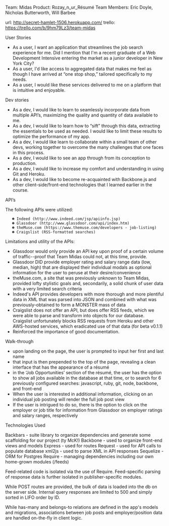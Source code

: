 Team: MidasProduct: Rozay_n_ur_RésuméTeam Members: Eric Doyle, Nicholas Butterworth, Will Barbeeurl: http://secret-hamlet-1506.herokuapp.com/trello: https://trello.com/b/9hm79Lz3/team-midasUser Stories-	As a user, I want an application that streamlines the job search experience for me. Did I mention that I'm a recent graduate of a Web Development Intensive entering the market as a junior developer in New York City?-	As a user, I'd like access to aggregated data that makes me feel as though I have arrived at “one stop shop,” tailored specifically to my needs.-	As a user, I would like these services delivered to me on a platform that is intuitive and enjoyable.Dev stories-	As a dev, I would like to learn to seamlessly incorporate data from multiple API’s, maximizing the quality and quantity of data available to me.-	As a dev, I would like to learn how to “sift” through this data, extracting the essentials to be used as needed. I would like to limit these results to optimize the performance of my app.-	As a dev, I would like learn to collaborate within a small team of other devs, working together to overcome the many challenges that one faces in this process.-	As a dev, I would like to see an app through from its conception to production.-	As a dev, I would like to increase my comfort and understanding in using Git and Heroku.-	As a dev, I would like to become re-acquainted with Backbone.js and other client-side/front-end technologies that I learned earlier in the course.API’sThe following APIs were utilized:       ☻ Indeed (http://www.indeed.com/jsp/apiinfo.jsp)       ☻ Glassdoor (http://www.glassdoor.com/api/index.htm)       ☻ theMuse.com (https://www.themuse.com/developers - job-listing)       ☻ Craigslist (RSS-formatted searches)Limitations and utility of the APIs:-	Glassdoor would only provide an API key upon proof of a certain volume of traffic--proof that Team Midas could not, at this time, provide.-	Glassdoor DID provide employer rating and salary range data (low, median, high) that are displayed their individual modals as optional information for the user to peruse at their desire/convenience-	theMuse.com, a site that was previously unknown to Team Midas, provided lofty stylistic goals and, secondarily, a solid chunk of user data with a very limited search criteria-	Indeed's API provides developers with more thorough and more plentiful data in XML that was parsed into JSON and combined with what was previously-obtained to form a MONSTER mass of data-	Craigslist does not offer an API, but does offer RSS feeds, which we were able to parse and transform into objects for our database. Craigslist unfortunately blocks RSS requests from Heroku and other AWS-hosted services, which eradicated use of that data (for beta v0.1.1)-	Reinforced the importance of good documentation.Walk-through-	upon landing on the page, the user is prompted to input her first and last name-	that input is then prepended to the top of the page, revealing a clean interface that has the appearance of a résumé-	 in the ‘Job Opportunities’ section of the résumé, the user has the option to show all jobs available in the database at that time, or to search for 6 previously configured searches: javascript, ruby, git, node, backbone, and front-end-	When the user is interested in additional information, clicking on an individual job posting will render the full job post view-	If the user is intrigued to do so, there is the option to click on the employer or job title for information from Glassdoor on employer ratings and salary ranges, respectivelyTechnologies UsedBackbars - suite library to organize dependencies and generate some scaffolding for our project (ty McK!)Backbone - used to organize front-end views and modelsExpress - used for routesRequest - used for API calls to populate databasexml2js - used to parse XML in API responsesSequelize - ORM for PostgresRequire - managing dependencies including our own home-grown modules (/feeds)Feed-related code is isolated via the use of Require. Feed-specific parsing of response data is further isolated in publisher-specific modules.  While POST routes are provided, the bulk of data is loaded into the db on the server side.  Internal query responses are limited to 500 and simply sorted in LIFO order by ID. While has-many and belongs-to relations are defined in the app's models and migrations, associations between job posts and employer/position data are handled on-the-fly in client logic.
